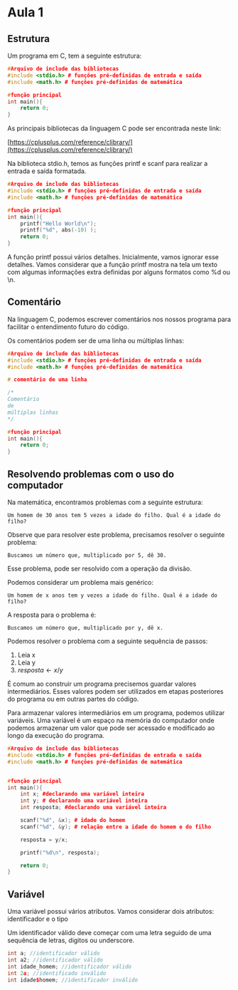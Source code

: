 # Aula 1

## Estrutura

Um programa em C, tem a seguinte estrutura:

```cpp
#Arquivo de include das bibliotecas
#include <stdio.h> # funções pré-definidas de entrada e saída
#include <math.h> # funções pré-definidas de matemática

#função principal
int main(){
    return 0;
}
```
As principais bibliotecas da linguagem C pode ser encontrada neste link:

[https://cplusplus.com/reference/clibrary/](https://cplusplus.com/reference/clibrary/)

Na biblioteca stdio.h, temos as funções printf e scanf para realizar a entrada e saída formatada.


```cpp
#Arquivo de include das bibliotecas
#include <stdio.h> # funções pré-definidas de entrada e saída
#include <math.h> # funções pré-definidas de matemática

#função principal
int main(){
    printf("Hello World\n");
    printf("%d", abs(-10) );
    return 0;
}
```

A função printf possui vários detalhes. Inicialmente, vamos ignorar esse detalhes. Vamos considerar que a função printf mostra na tela um texto com algumas informações extra definidas por alguns formatos como %d ou \n.


## Comentário

Na linguagem C, podemos escrever comentários nos nossos programa para facilitar o entendimento futuro do código.

Os comentários podem ser de uma linha ou múltiplas linhas:

```cpp
#Arquivo de include das bibliotecas
#include <stdio.h> # funções pré-definidas de entrada e saída
#include <math.h> # funções pré-definidas de matemática

# comentário de uma linha

/*
Comentário 
de 
múltiplas linhas
*/

#função principal
int main(){
    return 0;
}
```

## Resolvendo problemas com o uso do computador

Na matemática, encontramos problemas com a seguinte estrutura:

```
Um homem de 30 anos tem 5 vezes a idade do filho. Qual é a idade do filho?
```

Observe que para resolver este problema, precisamos resolver o seguinte problema:

```
Buscamos um número que, multiplicado por 5, dê 30.
```

Esse problema, pode ser resolvido com a operação da divisão.

Podemos considerar um problema mais genérico:

```
Um homem de x anos tem y vezes a idade do filho. Qual é a idade do filho?
```

A resposta para o problema é:

```
Buscamos um número que, multiplicado por y, dê x.
```

Podemos resolver o problema com a seguinte sequência de passos:

1. Leia x
2. Leia y
3. $resposta \gets x/y$

É comum ao construir um programa precisemos guardar valores intermediários. Esses valores podem ser utilizados em etapas posteriores do programa ou em outras partes do código.

Para armazenar valores intermediários em um programa, podemos utilizar variáveis. Uma variável é um espaço na memória do computador onde podemos armazenar um valor que pode ser acessado e modificado ao longo da execução do programa.


```cpp
#Arquivo de include das bibliotecas
#include <stdio.h> # funções pré-definidas de entrada e saída
#include <math.h> # funções pré-definidas de matemática


#função principal
int main(){
    int x; #declarando uma variável inteira
    int y; # declarando uma variável inteira
    int resposta; #declarando uma variável inteira

    scanf("%d", &x); # idade do homem
    scanf("%d", &y); # relação entre a idade do homem e do filho

    resposta = y/x;

    printf("%d\n", resposta);

    return 0;
}
```

## Variável

Uma variável possui vários atributos. Vamos considerar dois atributos: identificador e o tipo

Um identificador válido deve começar com uma letra seguido de uma sequência de letras, digitos ou underscore.

```cpp
int a; //identificador válido
int a2; //identificador válido
int idade_homem; //identificador válido
int 2a; //identificado inválido 
int idade$homem; //identificador inválido
```









